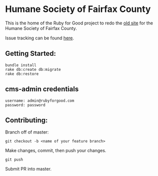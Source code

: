 # Humane Society of Fairfax County

This is the home of the Ruby for Good project to redo the [old site](http://www.hsfc.org/adopt_forms.php) for the Humane Society of Fairfax County.

Issue tracking can be found [here](https://trello.com/b/uiGhjbJI/humane-society-project).

## Getting Started:

    bundle install
    rake db:create db:migrate
    rake db:restore 

## cms-admin credentials
    username: admin@rubyforgood.com
    password: password

## Contributing:

Branch off of master:

    git checkout -b <name of your feature branch>

Make changes, commit, then push your changes.

    git push
    
Submit PR into master.
